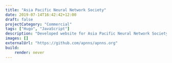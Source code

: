 ```yaml
---
title: "Asia Pacific Neural Network Society"
date: 2019-07-14T16:42:42+12:00
draft: false
projectCategory: "Commercial"
tags: ["Hugo", "JavaScript"]
description: "Developed website for Asia Pacific Neural Network Society"
images: []
externalUrl: "https://github.com/apnns/apnns.org"
build:
    render: never
---
```

